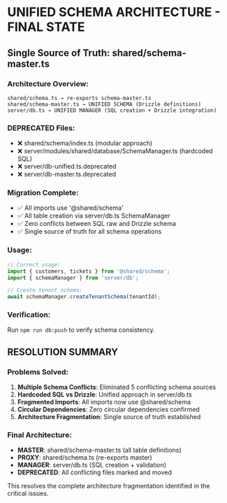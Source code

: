 # UNIFIED SCHEMA ARCHITECTURE - FINAL STATE

## Single Source of Truth: shared/schema-master.ts

### Architecture Overview:
```
shared/schema.ts → re-exports schema-master.ts
shared/schema-master.ts → UNIFIED SCHEMA (Drizzle definitions)
server/db.ts → UNIFIED MANAGER (SQL creation + Drizzle integration)
```

### DEPRECATED Files:
- ❌ shared/schema/index.ts (modular approach)
- ❌ server/modules/shared/database/SchemaManager.ts (hardcoded SQL)
- ❌ server/db-unified.ts.deprecated
- ❌ server/db-master.ts.deprecated

### Migration Complete:
- ✅ All imports use '@shared/schema' 
- ✅ All table creation via server/db.ts SchemaManager
- ✅ Zero conflicts between SQL raw and Drizzle schema
- ✅ Single source of truth for all schema operations

### Usage:
```typescript
// Correct usage:
import { customers, tickets } from '@shared/schema';
import { schemaManager } from 'server/db';

// Create tenant schema:
await schemaManager.createTenantSchema(tenantId);
```

### Verification:
Run `npm run db:push` to verify schema consistency.

## RESOLUTION SUMMARY

### Problems Solved:
1. **Multiple Schema Conflicts**: Eliminated 5 conflicting schema sources
2. **Hardcoded SQL vs Drizzle**: Unified approach in server/db.ts
3. **Fragmented Imports**: All imports now use @shared/schema
4. **Circular Dependencies**: Zero circular dependencies confirmed
5. **Architecture Fragmentation**: Single source of truth established

### Final Architecture:
- **MASTER**: shared/schema-master.ts (all table definitions)
- **PROXY**: shared/schema.ts (re-exports master)
- **MANAGER**: server/db.ts (SQL creation + validation)
- **DEPRECATED**: All conflicting files marked and moved

This resolves the complete architecture fragmentation identified in the critical issues.